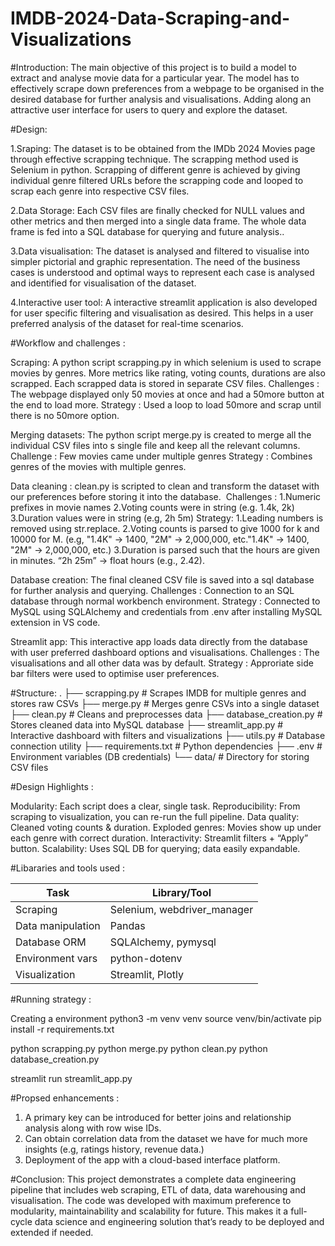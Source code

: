# IMDB-2024-Data-Scraping-and-Visualizations


#Introduction:
The main objective of this project is to build a model to extract and analyse movie data for a particular year. The model has to effectively scrape down preferences from a webpage to be organised in the desired database for further analysis and visualisations. Adding along an attractive user interface for users to query and explore the dataset.


#Design:

1.Sraping:
The dataset is to be obtained from the IMDb 2024 Movies page through effective scrapping technique. The scrapping method used is Selenium in python. Scrapping of different genre is achieved by giving individual genre filtered URLs before the scrapping code and looped to scrap each genre into respective CSV files.

2.Data Storage:
Each CSV files are finally checked for NULL values and other metrics and then merged into a single data frame. The whole data frame is fed into a SQL database for querying and future analysis..

3.Data visualisation:
The dataset is analysed and filtered to visualise into simpler pictorial and graphic representation. The need of the business cases is understood and optimal ways to represent each case is analysed and identified for visualisation of the dataset. 

4.Interactive user tool:
A interactive streamlit application is also developed for user specific filtering and visualisation as desired. This helps in a user preferred analysis of the dataset for real-time scenarios.



#Workflow and challenges :

Scraping: 
 A python script scrapping.py in which selenium is used to scrape movies by genres. More metrics like rating, voting counts, durations are also scrapped. 
 Each scrapped data is stored in separate CSV files.
Challenges : The webpage displayed only 50 movies at once and had a 50more button at the end to load more. 
Strategy : Used a loop to load 50more and scrap until there is no 50more option.

Merging datasets:
 The python script merge.py is created to merge all the individual CSV files into s single file and keep all the relevant columns.
 Challenge : Few movies came under multiple genres 
 Strategy : Combines genres of the movies with multiple genres. 

Data cleaning :
 clean.py is scripted to clean and transform the dataset with our preferences before storing it into the database.  Challenges :
     1.Numeric prefixes in movie names
     2.Voting counts were in string (e.g. 1.4k, 2k)
     3.Duration values were in string (e.g, 2h 5m)
 Strategy:
     1.Leading numbers is removed using str.replace.
     2.Voting counts is parsed to give 1000 for k and 10000 for M. (e.g, "1.4K" → 1400, "2M" → 2,000,000, etc."1.4K" → 1400, "2M" → 2,000,000, etc.)
     3.Duration is parsed such that the hours are given in minutes. “2h 25m” → float hours (e.g., 2.42).

Database creation:
 The final cleaned CSV file is saved into a sql database for further analysis and querying. 
Challenges : Connection to an SQL database through normal workbench environment.
Strategy : Connected to MySQL using SQLAlchemy and credentials from .env after installing MySQL extension in VS code.

Streamlit app:
 This interactive app loads data directly from the database with user preferred dashboard options and visualisations.
 Challenges : The visualisations and all other data was by default.
 Strategy : Approriate side bar filters were used to optimise user preferences. 



#Structure:
.
├── scrapping.py           # Scrapes IMDB for multiple genres and stores raw CSVs
├── merge.py              # Merges genre CSVs into a single dataset
├── clean.py              # Cleans and preprocesses data
├── database_creation.py  # Stores cleaned data into MySQL database
├── streamlit_app.py      # Interactive dashboard with filters and visualizations
├── utils.py              # Database connection utility
├── requirements.txt      # Python dependencies
├── .env                  # Environment variables (DB credentials)
└── data/                 # Directory for storing CSV files



#Design Highlights :

Modularity: Each script does a clear, single task.
Reproducibility: From scraping to visualization, you can re-run the full pipeline.
Data quality: Cleaned voting counts & duration.
Exploded genres: Movies show up under each genre with correct duration.
Interactivity: Streamlit filters + “Apply” button.
Scalability: Uses SQL DB for querying; data easily expandable.



#Libararies and tools used :

| Task              | Library/Tool                 |
| ----------------- | ---------------------------- |
| Scraping          | Selenium, webdriver\_manager |
| Data manipulation | Pandas                       |
| Database ORM      | SQLAlchemy, pymysql          |
| Environment vars  | python-dotenv                |
| Visualization     | Streamlit, Plotly            |



#Running strategy :

 Creating a environment
 python3 -m venv venv
 source venv/bin/activate
 pip install -r requirements.txt

 python scrapping.py
 python merge.py
 python clean.py
 python database_creation.py

 streamlit run streamlit_app.py



#Propsed enhancements :
1. A primary key can be introduced for better joins and relationship analysis along with row wise IDs.
2. Can obtain correlation data from the dataset we have for much more insights (e.g, ratings history, revenue data.)
3. Deployment of the app with a cloud-based interface platform.



#Conclusion:
This project demonstrates a complete data engineering pipeline that includes web scraping, ETL of data, data warehousing and visualisation. The code was developed with maximum preference to modularity, maintainability and scalability for future. This makes it a full-cycle data science and engineering solution that’s ready to be deployed and extended if needed. 
